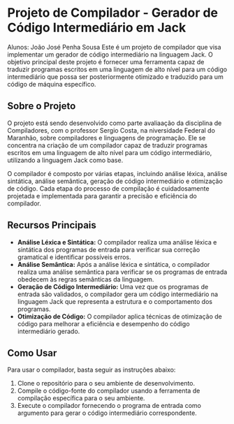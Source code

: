 # Projeto de Compilador - Gerador de Código Intermediário em Jack
Alunos: João José Penha Sousa
Este é um projeto de compilador que visa implementar um gerador de código intermediário na linguagem Jack. O objetivo principal deste projeto é fornecer uma ferramenta capaz de traduzir programas escritos em uma linguagem de alto nível para um código intermediário que possa ser posteriormente otimizado e traduzido para um código de máquina específico.

## Sobre o Projeto

O projeto está sendo desenvolvido como parte avaliaação da disciplina de Compiladores, com o professor Sergio Costa, na niversidade Federal do Maranhão, sobre compiladores e linguagens de programação. Ele se concentra na criação de um compilador capaz de traduzir programas escritos em uma linguagem de alto nível para um código intermediário, utilizando a linguagem Jack como base.

O compilador é composto por várias etapas, incluindo análise léxica, análise sintática, análise semântica, geração de código intermediário e otimização de código. Cada etapa do processo de compilação é cuidadosamente projetada e implementada para garantir a precisão e eficiência do compilador.

## Recursos Principais

- **Análise Léxica e Sintática:** O compilador realiza uma análise léxica e sintática dos programas de entrada para verificar sua correção gramatical e identificar possíveis erros.
- **Análise Semântica:** Após a análise léxica e sintática, o compilador realiza uma análise semântica para verificar se os programas de entrada obedecem às regras semânticas da linguagem.
- **Geração de Código Intermediário:** Uma vez que os programas de entrada são validados, o compilador gera um código intermediário na linguagem Jack que representa a estrutura e o comportamento dos programas.
- **Otimização de Código:** O compilador aplica técnicas de otimização de código para melhorar a eficiência e desempenho do código intermediário gerado.

## Como Usar

Para usar o compilador, basta seguir as instruções abaixo:

1. Clone o repositório para o seu ambiente de desenvolvimento.
2. Compile o código-fonte do compilador usando a ferramenta de compilação específica para o seu ambiente.
3. Execute o compilador fornecendo o programa de entrada como argumento para gerar o código intermediário correspondente.

